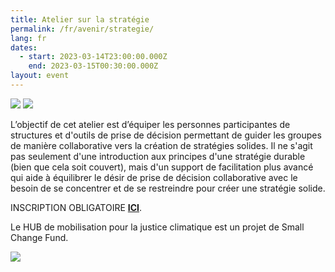 ```yaml
---
title: Atelier sur la stratégie
permalink: /fr/avenir/strategie/
lang: fr
dates:
  - start: 2023-03-14T23:00:00.000Z
    end: 2023-03-15T00:30:00.000Z
layout: event
---
```

![](/media/atelier_sur_la_strate_gie_-_bannie_re_zoom_mailchimp_site_internet_option_b_2_2_.png)
![](/media/atelier_sur_la_strate_gie_-_bannie_re_zoom_mailchimp_site_internet_option_b_1_2_.png)

L’objectif de cet atelier est d’équiper les personnes participantes de structures et d'outils de prise de décision permettant de guider les groupes de manière collaborative vers la création de stratégies solides. Il ne s'agit pas seulement d'une introduction aux principes d'une stratégie durable (bien que cela soit couvert), mais d'un support de facilitation plus avancé qui aide à équilibrer le désir de prise de décision collaborative avec le besoin de se concentrer et de se restreindre pour créer une stratégie solide.

I﻿NSCRIPTION OBLIGATOIRE **[ICI](https://us02web.zoom.us/meeting/register/tZMsd-2oqjgtGddoTTrShB2qfz2PzsjFuxu8)**.

L﻿e HUB de mobilisation pour la justice climatique est un projet de Small Change Fund.

![](/media/hub_scf.png)